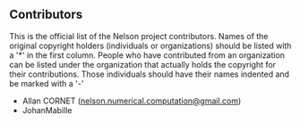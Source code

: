 ## Contributors

This is the official list of the Nelson project contributors.
Names of the original copyright holders (individuals or organizations)
should be listed with a '\*' in the first column. People who have
contributed from an organization can be listed under the organization
that actually holds the copyright for their contributions.
Those individuals should have their names indented and be marked with a '-'

- Allan CORNET (nelson.numerical.computation@gmail.com)
- JohanMabille
